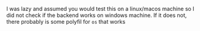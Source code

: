 I was lazy and assumed you would test this on a linux/macos machine so I did not check if the backend works on windows machine. If it does not, there probably is some polyfil for `os` that works